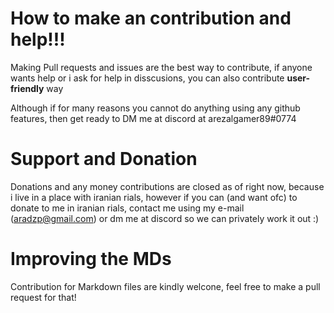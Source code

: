 # How to make an contribution and help!!!
Making Pull requests and issues are the best way to contribute, if anyone wants help or i ask for help in disscusions, you can also contribute **user-friendly** way

Although if for many reasons you cannot do anything using any github features, then get ready to DM me at discord at arezalgamer89#0774

# Support and Donation
Donations and any money contributions are closed as of right now, because i live in a place with iranian rials, however if you can (and want ofc) to donate to me in iranian rials,
contact me using my e-mail (aradzp@gmail.com) or dm me at discord so we can privately work it out :)

# Improving the MDs
Contribution for Markdown files are kindly welcone, feel free to make a pull request for that!
